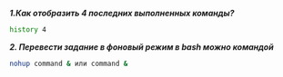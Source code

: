 ***1.Как отобразить 4 последних выполненных команды?***
```bash
history 4
```  

***2. Перевести задание в фоновый режим в bash можно командой***  
```bash
nohup command & или command &
```
